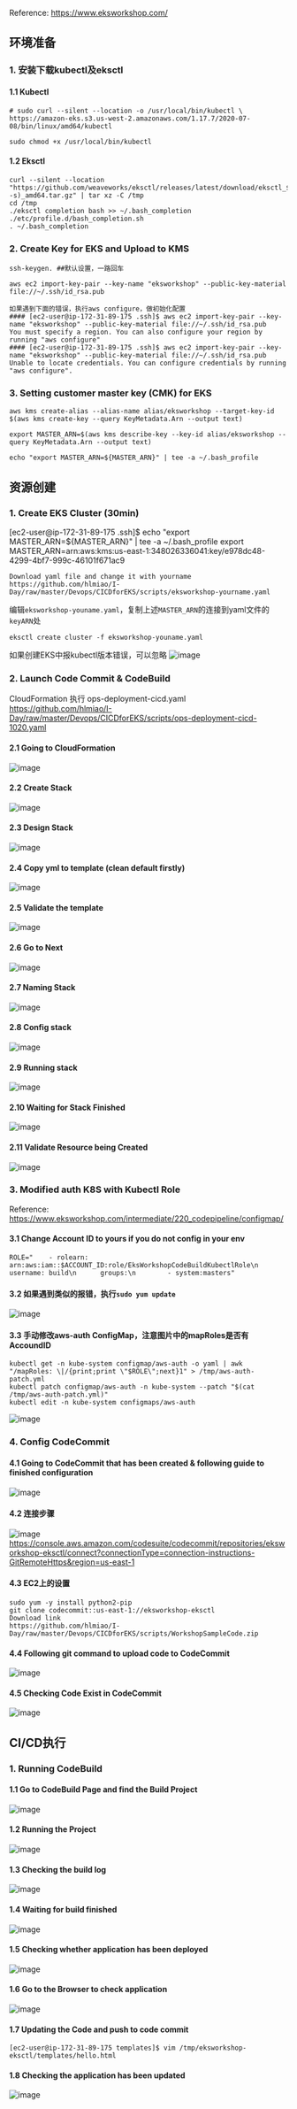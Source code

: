 Reference:
https://www.eksworkshop.com/

## 环境准备
### 1. 安装下载kubectl及eksctl
#### 1.1	Kubectl
```CLI
# sudo curl --silent --location -o /usr/local/bin/kubectl \
https://amazon-eks.s3.us-west-2.amazonaws.com/1.17.7/2020-07-08/bin/linux/amd64/kubectl

sudo chmod +x /usr/local/bin/kubectl
```
#### 1.2 Eksctl
```CLI
curl --silent --location "https://github.com/weaveworks/eksctl/releases/latest/download/eksctl_$(uname -s)_amd64.tar.gz" | tar xz -C /tmp
cd /tmp
./eksctl completion bash >> ~/.bash_completion
./etc/profile.d/bash_completion.sh
. ~/.bash_completion
```
### 2. Create Key for EKS and Upload to KMS
```
ssh-keygen. ##默认设置，一路回车
```
```
aws ec2 import-key-pair --key-name "eksworkshop" --public-key-material file://~/.ssh/id_rsa.pub
```
```
如果遇到下面的错误，执行aws configure，做初始化配置
#### [ec2-user@ip-172-31-89-175 .ssh]$ aws ec2 import-key-pair --key-name "eksworkshop" --public-key-material file://~/.ssh/id_rsa.pub
You must specify a region. You can also configure your region by running "aws configure"
#### [ec2-user@ip-172-31-89-175 .ssh]$ aws ec2 import-key-pair --key-name "eksworkshop" --public-key-material file://~/.ssh/id_rsa.pub
Unable to locate credentials. You can configure credentials by running "aws configure".
```
### 3. Setting customer master key (CMK) for EKS
```
aws kms create-alias --alias-name alias/eksworkshop --target-key-id $(aws kms create-key --query KeyMetadata.Arn --output text)

export MASTER_ARN=$(aws kms describe-key --key-id alias/eksworkshop --query KeyMetadata.Arn --output text)

echo "export MASTER_ARN=${MASTER_ARN}" | tee -a ~/.bash_profile
```
## 资源创建
### 1. Create EKS Cluster (30min)
[ec2-user@ip-172-31-89-175 .ssh]$ echo "export MASTER_ARN=${MASTER_ARN}" | tee -a ~/.bash_profile
export MASTER_ARN=arn:aws:kms:us-east-1:348026336041:key/e978dc48-4299-4bf7-999c-46101f671ac9
```
Download yaml file and change it with yourname
https://github.com/hlmiao/I-Day/raw/master/Devops/CICDforEKS/scripts/eksworkshop-yourname.yaml
```
编辑`eksworkshop-youname.yaml`，复制上述`MASTER_ARN`的连接到yaml文件的`keyARN`处
```
eksctl create cluster -f eksworkshop-youname.yaml
```
如果创建EKS中报kubectl版本错误，可以忽略
![image](https://github.com/hlmiao/I-Day/blob/master/Devops/CICDforEKS/pic/001.png)

### 2. Launch Code Commit & CodeBuild
CloudFormation 执行 ops-deployment-cicd.yaml
https://github.com/hlmiao/I-Day/raw/master/Devops/CICDforEKS/scripts/ops-deployment-cicd-1020.yaml
#### 2.1 Going to CloudFormation
![image](https://github.com/hlmiao/I-Day/blob/master/Devops/CICDforEKS/pic/002.png)
#### 2.2 Create Stack
![image](https://github.com/hlmiao/I-Day/blob/master/Devops/CICDforEKS/pic/003.png)
#### 2.3 Design Stack
![image](https://github.com/hlmiao/I-Day/blob/master/Devops/CICDforEKS/pic/004.png)
#### 2.4 Copy yml to template (clean default firstly)
![image](https://github.com/hlmiao/I-Day/blob/master/Devops/CICDforEKS/pic/005.png)
#### 2.5 Validate the template
![image](https://github.com/hlmiao/I-Day/blob/master/Devops/CICDforEKS/pic/006.png)
#### 2.6 Go to Next
![image](https://github.com/hlmiao/I-Day/blob/master/Devops/CICDforEKS/pic/007.png)
#### 2.7 Naming Stack
![image](https://github.com/hlmiao/I-Day/blob/master/Devops/CICDforEKS/pic/008.png)
#### 2.8 Config stack
![image](https://github.com/hlmiao/I-Day/blob/master/Devops/CICDforEKS/pic/009.png)
#### 2.9 Running stack
![image](https://github.com/hlmiao/I-Day/blob/master/Devops/CICDforEKS/pic/010.png)
#### 2.10 Waiting for Stack Finished
![image](https://github.com/hlmiao/I-Day/blob/master/Devops/CICDforEKS/pic/011.png)
#### 2.11 Validate Resource being Created
![image](https://github.com/hlmiao/I-Day/blob/master/Devops/CICDforEKS/pic/012.png)
### 3. Modified auth K8S with Kubectl Role
Reference: https://www.eksworkshop.com/intermediate/220_codepipeline/configmap/
#### 3.1 Change Account ID to yours if you do not config in your env
```
ROLE="    - rolearn: arn:aws:iam::$ACCOUNT_ID:role/EksWorkshopCodeBuildKubectlRole\n      username: build\n      groups:\n        - system:masters"
```
#### 3.2 如果遇到类似的报错，执行`sudo yum update`
![image](https://github.com/hlmiao/I-Day/blob/master/Devops/CICDforEKS/pic/013.png)
#### 3.3 手动修改aws-auth ConfigMap，注意图片中的mapRoles是否有AccoundID
```
kubectl get -n kube-system configmap/aws-auth -o yaml | awk "/mapRoles: \|/{print;print \"$ROLE\";next}1" > /tmp/aws-auth-patch.yml
kubectl patch configmap/aws-auth -n kube-system --patch "$(cat /tmp/aws-auth-patch.yml)"
kubectl edit -n kube-system configmaps/aws-auth
```
![image](https://github.com/hlmiao/I-Day/blob/master/Devops/CICDforEKS/pic/014.png)
### 4. Config CodeCommit
#### 4.1 Going to CodeCommit that has been created & following guide to finished configuration
![image](https://github.com/hlmiao/I-Day/blob/master/Devops/CICDforEKS/pic/015.png)
#### 4.2 连接步骤
![image](https://github.com/hlmiao/I-Day/blob/master/Devops/CICDforEKS/pic/016.png)
https://console.aws.amazon.com/codesuite/codecommit/repositories/eksworkshop-eksctl/connect?connectionType=connection-instructions-GitRemoteHttps&region=us-east-1
#### 4.3 EC2上的设置
```
sudo yum -y install python2-pip
git clone codecommit::us-east-1://eksworkshop-eksctl
Download link
https://github.com/hlmiao/I-Day/raw/master/Devops/CICDforEKS/scripts/WorkshopSampleCode.zip
```
#### 4.4 Following git command to upload code to CodeCommit
![image](https://github.com/hlmiao/I-Day/blob/master/Devops/CICDforEKS/pic/017.png)
#### 4.5 Checking Code Exist in CodeCommit
![image](https://github.com/hlmiao/I-Day/blob/master/Devops/CICDforEKS/pic/018.png)
## CI/CD执行
### 1. Running CodeBuild
#### 1.1 Go to CodeBuild Page and find the Build Project
![image](https://github.com/hlmiao/I-Day/blob/master/Devops/CICDforEKS/pic/019.png)
#### 1.2 Running the Project
![image](https://github.com/hlmiao/I-Day/blob/master/Devops/CICDforEKS/pic/020.png)
#### 1.3 Checking the build log
![image](https://github.com/hlmiao/I-Day/blob/master/Devops/CICDforEKS/pic/021.png)
#### 1.4 Waiting for build finished
![image](https://github.com/hlmiao/I-Day/blob/master/Devops/CICDforEKS/pic/022.png)
#### 1.5 Checking whether application has been deployed
![image](https://github.com/hlmiao/I-Day/blob/master/Devops/CICDforEKS/pic/023.png)
#### 1.6 Go to the Browser to check application
![image](https://github.com/hlmiao/I-Day/blob/master/Devops/CICDforEKS/pic/024.png)
#### 1.7 Updating the Code and push to code commit
```
[ec2-user@ip-172-31-89-175 templates]$ vim /tmp/eksworkshop-eksctl/templates/hello.html
```
#### 1.8 Checking the application has been updated
![image](https://github.com/hlmiao/I-Day/blob/master/Devops/CICDforEKS/pic/025.png)


